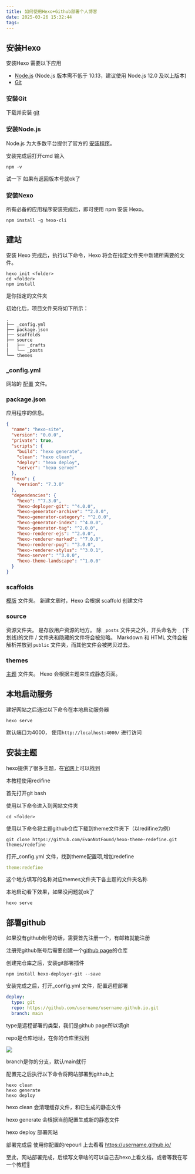 ```yaml
---
title: 如何使用Hexo+Github部署个人博客
date: 2025-03-26 15:32:44
tags:
---
```


## 安装Hexo
安装Hexo 需要以下应用

- [Node.js](https://nodejs.org/) (Node.js 版本需不低于 10.13，建议使用 Node.js 12.0 及以上版本)
- [Git](http://git-scm.com/)

### 安装Git

下载并安装 [git](https://git-scm.com/downloads/win)

### 安装Node.js

Node.js 为大多数平台提供了官方的 [安装程序](https://nodejs.org/zh-cn/download/)。

安装完成后打开cmd 输入

~~~ shell
npm -v 
~~~

试一下 如果有返回版本号就ok了

### 安装Nexo

所有必备的应用程序安装完成后，即可使用 npm 安装 Hexo。

~~~shell
npm install -g hexo-cli
~~~



## 建站

安装 Hexo 完成后，执行以下命令，Hexo 将会在指定文件夹中新建所需要的文件。

~~~shell
hexo init <folder>
cd <folder>
npm install
~~~

<folder> 是你指定的文件夹

初始化后，项目文件夹将如下所示：

```
.
├── _config.yml
├── package.json
├── scaffolds
├── source
|   ├── _drafts
|   └── _posts
└── themes
```

### _config.yml

网站的 [配置](https://hexo.io/zh-cn/docs/configuration) 文件。 

### package.json

应用程序的信息。

~~~Json
{
  "name": "hexo-site",
  "version": "0.0.0",
  "private": true,
  "scripts": {
    "build": "hexo generate",
    "clean": "hexo clean",
    "deploy": "hexo deploy",
    "server": "hexo server"
  },
  "hexo": {
    "version": "7.3.0"
  },
  "dependencies": {
    "hexo": "^7.3.0",
    "hexo-deployer-git": "^4.0.0",
    "hexo-generator-archive": "^2.0.0",
    "hexo-generator-category": "^2.0.0",
    "hexo-generator-index": "^4.0.0",
    "hexo-generator-tag": "^2.0.0",
    "hexo-renderer-ejs": "^2.0.0",
    "hexo-renderer-marked": "^7.0.0",
    "hexo-renderer-pug": "^3.0.0",
    "hexo-renderer-stylus": "^3.0.1",
    "hexo-server": "^3.0.0",
    "hexo-theme-landscape": "^1.0.0"
  }
}
~~~

### scaffolds

[模版](https://hexo.io/zh-cn/docs/writing#模版（Scaffold）) 文件夹。 新建文章时，Hexo 会根据 scaffold 创建文件

### source

资源文件夹。 是存放用户资源的地方。 除 `_posts` 文件夹之外，开头命名为 `_` (下划线)的文件 / 文件夹和隐藏的文件将会被忽略。 Markdown 和 HTML 文件会被解析并放到 `public` 文件夹，而其他文件会被拷贝过去。

### themes

[主题](https://hexo.io/zh-cn/docs/themes) 文件夹。 Hexo 会根据主题来生成静态页面。



## 本地启动服务

建好网站之后通过以下命令在本地启动服务器

~~~shell
hexo serve
~~~

默认端口为4000， 使用`http://localhost:4000/` 进行访问



## 安装主题

hexo提供了很多主题，在[官网](https://hexo.io/themes/)上可以找到

本教程使用redifine

首先打开git bash

使用以下命令进入到网站文件夹

~~~ git
cd <folder>
~~~

使用以下命令将主题github仓库下载到theme文件夹下（以redifine为例）

~~~git
git clone https://github.com/EvanNotFound/hexo-theme-redefine.git themes/redefine
~~~

打开_config.yml 文件，找到theme配置项,增加redefine

~~~ yaml
theme:redefine
~~~

这个地方填写的名称对应themes文件夹下各主题的文件夹名称

本地启动看下效果，如果没问题就ok了

~~~shell
hexo serve
~~~



## 部署github

如果没有github账号的话，需要首先注册一个，有邮箱就能注册

注册完github账号后需要创建一个[github page](https://pages.github.com/)的仓库

创建完仓库之后，安装git部署插件

~~~shell
npm install hexo-deployer-git --save
~~~

安装完成之后，打开_config.yml 文件，配置远程部署

~~~yaml
deploy:
  type: git
  repo: https://github.com/username/username.github.io.git
  branch: main
~~~

type是远程部署的类型，我们是github page所以填git

repo是仓库地址，在你的仓库里找到

![](D:\Blog\source\images\where_to_find_git_repo_url.png)

branch是你的分支，默认main就行

配置完之后执行以下命令将网站部署到github上

~~~shell
hexo clean
hexo generate
hexo deploy
~~~

hexo clean 会清理缓存文件，和已生成的静态文件

hexo generate 会根据当前配置生成新的静态文件

hexo deploy 部署网站

部署完成后 使用你配置的repourl 上去看看 https://username.github.io/

至此，网站部署完成，后续写文章啥的可以自己去hexo上看文档，或者等我在写一个教程🤣

